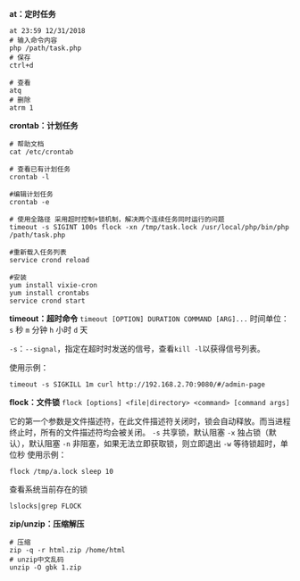 **at：定时任务**
```
at 23:59 12/31/2018
# 输入命令内容
php /path/task.php
# 保存
ctrl+d
 
# 查看
atq
# 删除
atrm 1
```

**crontab：计划任务**
```
# 帮助文档
cat /etc/crontab

# 查看已有计划任务
crontab -l
 
#编辑计划任务
crontab -e
 
# 使用全路径 采用超时控制+锁机制，解决两个连续任务同时运行的问题
timeout -s SIGINT 100s flock -xn /tmp/task.lock /usr/local/php/bin/php /path/task.php
 
#重新载入任务列表
service crond reload

#安装
yum install vixie-cron
yum install crontabs
service crond start
```
**timeout：超时命令**
`timeout [OPTION] DURATION COMMAND [ARG]...`
时间单位：`s` 秒 `m` 分钟 `h` 小时 `d` 天

`-s`：`--signal`，指定在超时时发送的信号，查看`kill -l`以获得信号列表。

使用示例：
```
timeout -s SIGKILL 1m curl http://192.168.2.70:9080/#/admin-page
```
**flock：文件锁**
`flock [options] <file|directory> <command> [command args]`

它的第一个参数是文件描述符，在此文件描述符关闭时，锁会自动释放。而当进程终止时，所有的文件描述符均会被关闭。
`-s` 共享锁，默认阻塞 `-x` 独占锁（默认），默认阻塞 `-n` 非阻塞，如果无法立即获取锁，则立即退出 `-w` 等待锁超时，单位秒
使用示例：


```
flock /tmp/a.lock sleep 10
```

查看系统当前存在的锁
```
lslocks|grep FLOCK
```
**zip/unzip：压缩解压**
```
# 压缩
zip -q -r html.zip /home/html
# unzip中文乱码
unzip -O gbk 1.zip
```
